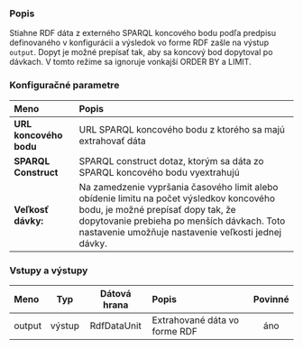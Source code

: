 ### Popis

Stiahne RDF dáta z externého SPARQL koncového bodu podľa predpisu definovaného v konfigurácii a výsledok vo forme RDF zašle na výstup `output`.
Dopyt je možné prepísať tak, aby sa koncový bod dopytoval po dávkach. V tomto režime sa ignoruje vonkajší ORDER BY a LIMIT.

### Konfiguračné parametre

| Meno | Popis |
|:----|:----|
|**URL koncového bodu** | URL SPARQL koncového bodu z ktorého sa majú extrahovať dáta |
|**SPARQL Construct** | SPARQL construct dotaz, ktorým sa dáta zo SPARQL koncového bodu vyextrahujú |
|**Veľkosť dávky:** | Na zamedzenie vypršania časového limit alebo obídenie limitu na počet výsledkov koncového bodu, je možné prepísať dopy tak, že dopytovanie prebieha po menších dávkach. Toto nastavenie umožňuje nastavenie veľkosti jednej dávky. |

### Vstupy a výstupy 

|Meno |Typ | Dátová hrana | Popis | Povinné |
|:--------|:------:|:------:|:-------------|:---------------------:|
|output |výstup| RdfDataUnit | Extrahované dáta vo forme RDF |áno|

